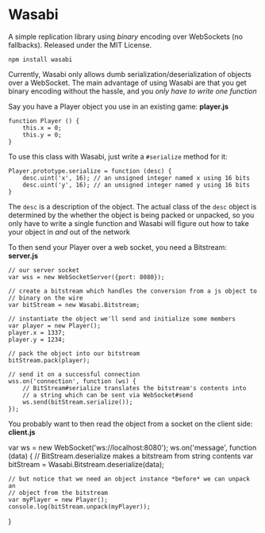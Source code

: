 # Wasabi

A simple replication library using *binary* encoding over WebSockets (no
fallbacks). Released under the MIT License.

	npm install wasabi

Currently, Wasabi only allows dumb serialization/deserialization of objects over
a WebSocket. The main advantage of using Wasabi are that you get binary encoding
without the hassle, and you *only have to write one function*

Say you have a Player object you use in an existing game:
**player.js**

	function Player () {
		this.x = 0;
		this.y = 0;
	}

To use this class with Wasabi, just write a `#serialize` method for it:

	Player.prototype.serialize = function (desc) {
		desc.uint('x', 16); // an unsigned integer named x using 16 bits
		desc.uint('y', 16); // an unsigned integer named y using 16 bits
	}

The `desc` is a description of the object. The actual class of the `desc`
object is determined by the whether the object is being packed or unpacked, so
you only have to write a single function and Wasabi will figure out how to take
your object in *and* out of the network

To then send your Player over a web socket, you need a Bitstream:
**server.js**

	// our server socket
	var wss = new WebSocketServer({port: 8080});

	// create a bitstream which handles the conversion from a js object to
	// binary on the wire
	var bitStream = new Wasabi.Bitstream;

	// instantiate the object we'll send and initialize some members
	var player = new Player();
	player.x = 1337;
	player.y = 1234;

	// pack the object into our bitstream
	bitStream.pack(player);

	// send it on a successful connection
	wss.on('connection', function (ws) {
		// BitStream#serialize translates the bitstream's contents into
		// a string which can be sent via WebSocket#send
		ws.send(bitStream.serialize());
	});

You probably want to then read the object from a socket on the client side:
**client.js**

  var ws = new WebSocket('ws://localhost:8080');
  ws.on('message', function (data) {
    // BitStream.deserialize makes a bitstream from string contents
    var bitStream = Wasabi.Bitstream.deserialize(data);

    // but notice that we need an object instance *before* we can unpack an
    // object from the bitstream
    var myPlayer = new Player();
    console.log(bitStream.unpack(myPlayer));
  }
